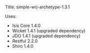 Title: simple-wrj-archetype-1.3.1

Uses:

* Isis Core 1.4.0
* Wicket 1.4.1   (upgraded dependency)
* JDO 1.4.1   (upgraded dependency)
* Restful 2.2.0
* Shiro 1.4.0

                                                            
                    
                

